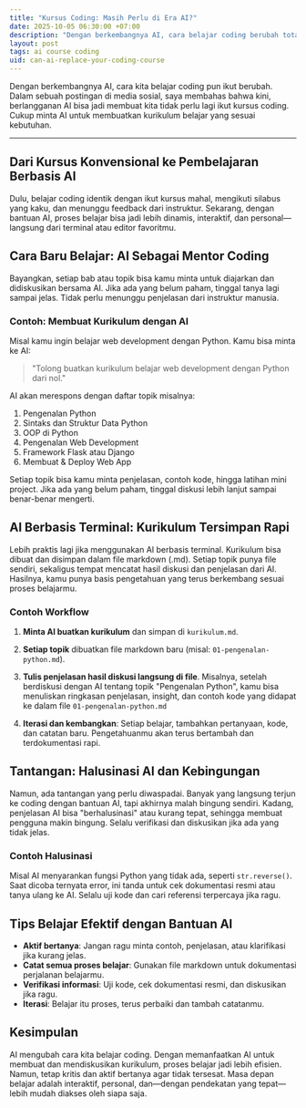 ```yaml
---
title: "Kursus Coding: Masih Perlu di Era AI?"
date: 2025-10-05 06:30:00 +07:00
description: "Dengan berkembangnya AI, cara belajar coding berubah total. Kini berlangganan AI bisa menggantikan kursus mahal dengan kurikulum personal yang lebih dinamis dan interaktif langsung dari terminal."
layout: post
tags: ai course coding
uid: can-ai-replace-your-coding-course
---
```


Dengan berkembangnya AI, cara kita belajar coding pun ikut berubah. Dalam sebuah postingan di media sosial, saya membahas bahwa kini, berlangganan AI bisa jadi membuat kita tidak perlu lagi ikut kursus coding. Cukup minta AI untuk membuatkan kurikulum belajar yang sesuai kebutuhan.

---

## Dari Kursus Konvensional ke Pembelajaran Berbasis AI

Dulu, belajar coding identik dengan ikut kursus mahal, mengikuti silabus yang kaku, dan menunggu feedback dari instruktur. Sekarang, dengan bantuan AI, proses belajar bisa jadi lebih dinamis, interaktif, dan personal—langsung dari terminal atau editor favoritmu.


## Cara Baru Belajar: AI Sebagai Mentor Coding

Bayangkan, setiap bab atau topik bisa kamu minta untuk diajarkan dan didiskusikan bersama AI. Jika ada yang belum paham, tinggal tanya lagi sampai jelas. Tidak perlu menunggu penjelasan dari instruktur manusia.

### Contoh: Membuat Kurikulum dengan AI

Misal kamu ingin belajar web development dengan Python. Kamu bisa minta ke AI:

> "Tolong buatkan kurikulum belajar web development dengan Python dari nol."

AI akan merespons dengan daftar topik misalnya:

1. Pengenalan Python
2. Sintaks dan Struktur Data Python
3. OOP di Python
4. Pengenalan Web Development
5. Framework Flask atau Django
6. Membuat & Deploy Web App

Setiap topik bisa kamu minta penjelasan, contoh kode, hingga latihan mini project. Jika ada yang belum paham, tinggal diskusi lebih lanjut sampai benar-benar mengerti.


## AI Berbasis Terminal: Kurikulum Tersimpan Rapi

Lebih praktis lagi jika menggunakan AI berbasis terminal. Kurikulum bisa dibuat dan disimpan dalam file markdown (.md). Setiap topik punya file sendiri, sekaligus tempat mencatat hasil diskusi dan penjelasan dari AI. Hasilnya, kamu punya basis pengetahuan yang terus berkembang sesuai proses belajarmu.

### Contoh Workflow

1. **Minta AI buatkan kurikulum** dan simpan di `kurikulum.md`.
2. **Setiap topik** dibuatkan file markdown baru (misal: `01-pengenalan-python.md`).

3. **Tulis penjelasan hasil diskusi langsung di file**. Misalnya, setelah berdiskusi dengan AI tentang topik "Pengenalan Python", kamu bisa menuliskan ringkasan penjelasan, insight, dan contoh kode yang didapat ke dalam file `01-pengenalan-python.md`

4. **Iterasi dan kembangkan**: Setiap belajar, tambahkan pertanyaan, kode, dan catatan baru. Pengetahuanmu akan terus bertambah dan terdokumentasi rapi.


## Tantangan: Halusinasi AI dan Kebingungan

Namun, ada tantangan yang perlu diwaspadai. Banyak yang langsung terjun ke coding dengan bantuan AI, tapi akhirnya malah bingung sendiri. Kadang, penjelasan AI bisa "berhalusinasi" atau kurang tepat, sehingga membuat pengguna makin bingung. Selalu verifikasi dan diskusikan jika ada yang tidak jelas.

### Contoh Halusinasi

Misal AI menyarankan fungsi Python yang tidak ada, seperti `str.reverse()`. Saat dicoba ternyata error, ini tanda untuk cek dokumentasi resmi atau tanya ulang ke AI. Selalu uji kode dan cari referensi terpercaya jika ragu.


## Tips Belajar Efektif dengan Bantuan AI

- **Aktif bertanya**: Jangan ragu minta contoh, penjelasan, atau klarifikasi jika kurang jelas.
- **Catat semua proses belajar**: Gunakan file markdown untuk dokumentasi perjalanan belajarmu.
- **Verifikasi informasi**: Uji kode, cek dokumentasi resmi, dan diskusikan jika ragu.
- **Iterasi**: Belajar itu proses, terus perbaiki dan tambah catatanmu.

## Kesimpulan

AI mengubah cara kita belajar coding. Dengan memanfaatkan AI untuk membuat dan mendiskusikan kurikulum, proses belajar jadi lebih efisien. Namun, tetap kritis dan aktif bertanya agar tidak tersesat. Masa depan belajar adalah interaktif, personal, dan—dengan pendekatan yang tepat—lebih mudah diakses oleh siapa saja.
